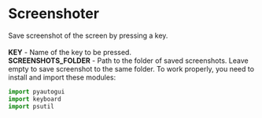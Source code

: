 # Screenshoter
Save screenshot of the screen by pressing a key.<br /><br />
**KEY** - Name of the key to be pressed.<br />
**SCREENSHOTS_FOLDER** - Path to the folder of saved screenshots. Leave empty to save screenshot to the same folder.
To work properly, you need to install and import these modules:<br />
```python
import pyautogui
import keyboard
import psutil
```
